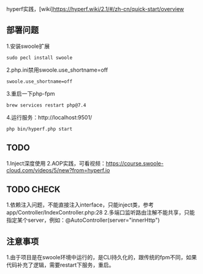 hyperf实践，[wiki]https://hyperf.wiki/2.1/#/zh-cn/quick-start/overview


## 部署问题

1.安装swoole扩展
```
sudo pecl install swoole
```
2.php.ini禁用swoole.use_shortname=off
```
swoole.use_shortname=off
```
3.重启一下php-fpm
```
brew services restart php@7.4
```
4.运行服务：http://localhost:9501/
```
php bin/hyperf.php start
```

## TODO 

1.Inject深度使用
2.AOP实践，可看视频：https://course.swoole-cloud.com/videos/5/new?from=hyperf.io

## TODO CHECK

1.依赖注入问题，不能直接注入interface，只能inject类，参考app/Controller/IndexController.php:28
2.多端口监听路由注解不能共享，只能指定某个server，例如：@AutoController(server="innerHttp")

## 注意事项

1.由于项目是在swoole环境中运行的，是CLI持久化的，跟传统的fpm不同，如果代码补充了逻辑，需要restart下服务，重启。
